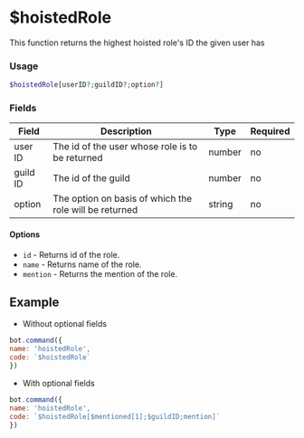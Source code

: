 # $hoistedRole

This function returns the highest hoisted role's ID the given user has

### Usage

```php
$hoistedRole[userID?;guildID?;option?]
```

### Fields

| Field    | Description                                            | Type   | Required |
| -------- | ------------------------------------------------------ | ------ | -------- |
| user ID  | The id of the user whose role is to be returned        | number | no       |
| guild ID | The id of the guild                                    | number | no       |
| option   | The option on basis of which the role will be returned | string | no       |

#### Options

* `id` - Returns id of the role.
* `name` - Returns name of the role.
* `mention` - Returns the mention of the role.

## Example

* Without optional fields

```javascript
bot.command({
name: 'hoistedRole',
code: `$hoistedRole`
})
```

* With optional fields

```javascript
bot.command({
name: 'hoistedRole',
code: `$hoistedRole[$mentioned[1];$guildID;mention]`
})
```
